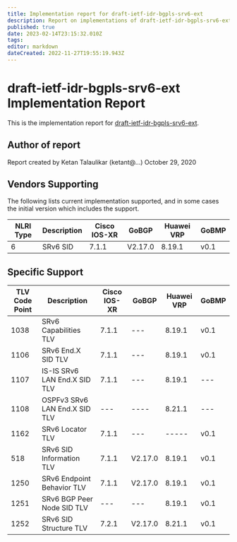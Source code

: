 ```yaml
---
title: Implementation report for draft-ietf-idr-bgpls-srv6-ext 
description: Report on implementations of draft-ietf-idr-bgpls-srv6-ext 
published: true
date: 2023-02-14T23:15:32.010Z
tags: 
editor: markdown
dateCreated: 2022-11-27T19:55:19.943Z
---
```


# draft-ietf-idr-bgpls-srv6-ext Implementation Report

This is the implementation report for [draft-ietf-idr-bgpls-srv6-ext](https://datatracker.ietf.org/doc/draft-ietf-idr-bgpls-srv6-ext/). 

## Author of report 
Report created by Ketan Talaulikar (ketant@…) October 29, 2020

## Vendors Supporting 

The following lists current implementation supported, and in some cases the initial version which includes the support.


| NLRI Type |  Description   | Cisco IOS-XR | GoBGP |	Huawei VRP | GoBMP |
|---|---|---|---|---|---|
| 6	        |SRv6 SID	|  7.1.1 | V2.17.0 | 	8.19.1 |	v0.1 |


## Specific Support 


| TLV Code Point | Description	| Cisco IOS-XR | GoBGP   | Huawei VRP |	GoBMP |
|---|---|---|---|---|---|
| 1038 | SRv6 Capabilities TLV         | 7.1.1 |  ---    |  8.19.1    | v0.1 |
| 1106 | SRv6 End.X SID TLV	           | 7.1.1 |  ---    |  8.19.1    | v0.1 |
| 1107 | IS-IS SRv6 LAN End.X SID TLV  | 7.1.1 |  ---    |  8.19.1    | ---  | 
| 1108 | OSPFv3 SRv6 LAN End.X SID TLV |  ---	 |  ----   |  8.21.1	  | ---  |
| 1162 | SRv6 Locator TLV	             | 7.1.1 |	---    |  -----     |	v0.1 |
| 518  | SRv6 SID Information TLV	     | 7.1.1 | V2.17.0 |  8.19.1    |	v0.1 |
| 1250 | SRv6 Endpoint Behavior TLV	   | 7.1.1 | V2.17.0 |  8.19.1    | v0.1 |
| 1251 | SRv6 BGP Peer Node SID TLV	   |  ---	 |  ---    | 	8.19.1	  | v0.1 |
| 1252 | SRv6 SID Structure TLV	       | 7.2.1 | V2.17.0 | 8.21.1	    | v0.1 |
